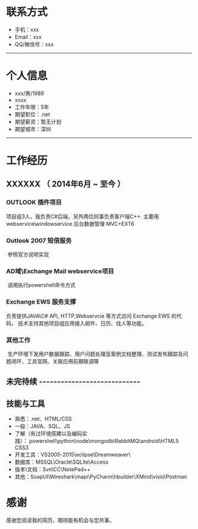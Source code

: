 # 联系方式

- 手机：xxx
- Email：xxx
- QQ/微信号：xxx

---

# 个人信息

 - xxx/男/1989 
 - xxxx
 - 工作年限：5年
 - 期望职位：.net 
 - 期望薪资：暂无计划
 - 期望城市：深圳

---
# 工作经历

## XXXXXX （ 2014年6月 ~ 至今 ）

### OUTLOOK 插件项目
项目组3人，我负责C#后端，另外两位同事负责客户端C++. 
主要用 webservice\windowservice
后台数据管理 MVC+EXT6

### Outlook 2007 短信服务
  参照官方说明实现
### AD域\Exchange Mail webservice项目
  调用执行powershell命令方式
### Exchange EWS 服务支撑
  负责提供JAVA\C# API, HTTP,Webservcie 等方式访问 Exchange EWS 的代码， 技术支持其他项目组应用接入邮件、日历、找人等功能。
### 其他工作
  生产环境下发用户数据跟踪、用户问题处理及案例文档整理、测试发布跟踪及问题闭环、工具官网、关联应用前期联调等

 未完待续 ----------------------------
---
## 技能与工具

- 熟悉：.net、HTML/CSS
- 一般：JAVA、SQL、JS
- 了解（有过环境搭建以及编码实践）： powershell\python\node\mongodb\RabbitMQ\android\HTML5 CSS3   
- 开发工具：VS2005-2015\eclipse\Dreamweaver\
- 数据库：MSSQL\Oracle\SQLite\Access
- 版本\文档：Svn\CC\NotePad++
- 其他：SoapUI\Wireshark\mapi\PyCharm\hbuilder\XMind\visio\Postman

# 感谢
感谢您阅读我的简历，期待能有机会与您共事。


